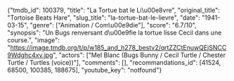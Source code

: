 {"tmdb_id": 100379, "title": "La Tortue bat le Li\u00e8vre", "original_title": "Tortoise Beats Hare", "slug_title": "la-tortue-bat-le-lievre", "date": "1941-03-15", "genre": ["Animation / Com\u00e9die"], "score": "6.7/10", "synopsis": "Un Bugs renversant d\u00e9fie la tortue lisse Cecil dans une course.", "image": "https://image.tmdb.org/t/p/w185_and_h278_bestv2/qrtZZCtEnuwQEjSNCC9Wdghc4xv.jpg", "actors": ["Mel Blanc (Bugs Bunny / Cecil Turtle / Chester Turtle / Turtles (voice))"], "comments": [], "recommandations_id": [41524, 68500, 100385, 188675], "youtube_key": "notfound"}